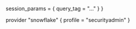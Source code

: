   session_params = {
    query_tag = "..."
  }
}

provider "snowflake" {
  profile = "securityadmin"
}
```